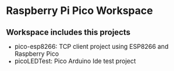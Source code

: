# Raspberry Pi Pico Workspace

## Workspace includes this projects


- <span style="font-size:1.2em">pico-esp8266: TCP client project using ESP8266 and Raspberry Pico </span>
- <span style="font-size:1.2em">picoLEDTest: Pico Arduino Ide test project </span>
